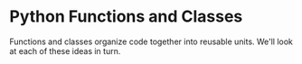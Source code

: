 # Python Functions and Classes

Functions and classes organize code together into reusable units.
We'll look at each of these ideas in turn.
